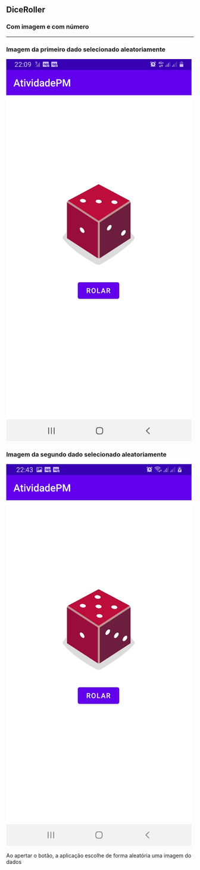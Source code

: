 ## DiceRoller
### Com imagem e com número  
------
### Imagem da primeiro dado selecionado aleatoriamente

![screen](https://github.com/DanMarzo/DiceRoller/blob/main/DiceRoller.jpg)

### Imagem da segundo dado selecionado aleatoriamente

![screen](https://github.com/DanMarzo/DiceRoller/blob/main/DicerrolerSecond.jpg)

Ao apertar o botão, a aplicação escolhe de forma aleatória uma imagem do dados 
